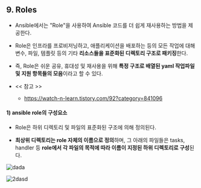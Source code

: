 ## 9. Roles 

- Ansible에서는 "Role"을 사용하여 Ansible 코드를 더 쉽게 재사용하는 방법을 제공한다.

- Role은 인프라를 프로비저닝하고, 애플리케이션을 배포하는 등의 모든 작업에 대해 변수, 파일, 템플릿 등의 기타 **리소스들을 표준화된 디렉토리 구조로 패키징**한다.

- 즉, Role은 쉬운 공유, 휴대성 및 재사용을 위해 **특정 구조로 배열된 yaml 작업파일 및 지원 항목들의 모음**이라고 할 수 있다.

- << 참고 >>

    - https://watch-n-learn.tistory.com/92?category=841096


#### 1) ansible role의 구성요소

- Role은 하위 디렉토리 및 파일의 표준화된 구조에 의해 정의된다.

- **최상위 디렉토리는 role 자체의 이름으로 정의**하며, 그 아래의 파일들은 tasks, handler 등 **role에서 각 파일의 목적에 따라 이름이 지정된 하위 디렉토리로 구성**된다.

![dada](https://user-images.githubusercontent.com/42735894/152728225-0add9b6f-7727-43a0-befe-60c3b721af37.PNG)

![2dasd](https://user-images.githubusercontent.com/42735894/152733677-b99fcd64-7136-41c0-8545-412434334322.PNG)
